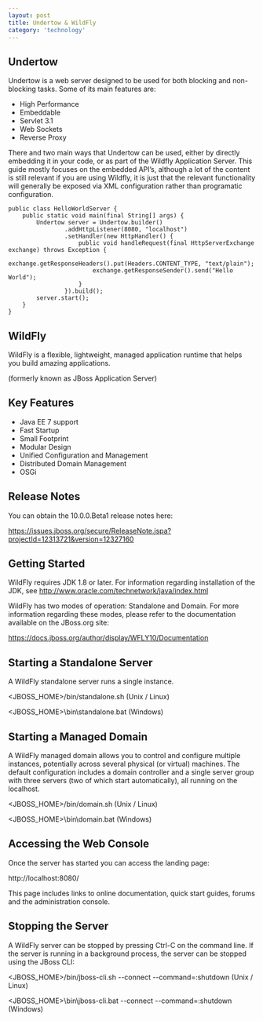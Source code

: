 ```yaml
---
layout: post
title: Undertow & WildFly
category: 'technology'
---
```


## Undertow

Undertow is a web server designed to be used for both blocking and non-blocking tasks. Some of its main features are:

-   High Performance
-   Embeddable
-   Servlet 3.1
-   Web Sockets
-   Reverse Proxy

There and two main ways that Undertow can be used, either by directly embedding it in your code, or as part of the Wildfly Application Server. This guide mostly focuses on the embedded API’s, although a lot of the content is still relevant if you are using Wildfly, it is just that the relevant functionality will generally be exposed via XML configuration rather than programatic configuration.

    public class HelloWorldServer {
        public static void main(final String[] args) {
            Undertow server = Undertow.builder()
                    .addHttpListener(8080, "localhost")
                    .setHandler(new HttpHandler() {
                        public void handleRequest(final HttpServerExchange exchange) throws Exception {
                            exchange.getResponseHeaders().put(Headers.CONTENT_TYPE, "text/plain");
                            exchange.getResponseSender().send("Hello World");
                        }
                    }).build();
            server.start();
        }
    }
    

## WildFly

WildFly is a flexible, lightweight, managed application runtime that helps you build amazing applications.

(formerly known as JBoss Application Server)


Key Features
------------
* Java EE 7 support
* Fast Startup
* Small Footprint
* Modular Design
* Unified Configuration and Management
* Distributed Domain Management
* OSGi

Release Notes
-------------
You can obtain the 10.0.0.Beta1 release notes here:

https://issues.jboss.org/secure/ReleaseNote.jspa?projectId=12313721&version=12327160

Getting Started
---------------
WildFly requires JDK 1.8 or later. For information regarding installation
of the JDK, see http://www.oracle.com/technetwork/java/index.html

WildFly has two modes of operation: Standalone and Domain. For more
information regarding these modes, please refer to the documentation 
available on the JBoss.org site:

https://docs.jboss.org/author/display/WFLY10/Documentation


Starting a Standalone Server
----------------------------
A WildFly standalone server runs a single instance.

<JBOSS_HOME>/bin/standalone.sh      (Unix / Linux)

<JBOSS_HOME>\bin\standalone.bat     (Windows)


Starting a Managed Domain
-------------------------
A WildFly managed domain allows you to control and configure multiple instances,
potentially across several physical (or virtual) machines. The default 
configuration includes a domain controller and a single server group with three 
servers (two of which start automatically), all running on the localhost.

<JBOSS_HOME>/bin/domain.sh      (Unix / Linux)

<JBOSS_HOME>\bin\domain.bat     (Windows)
 

Accessing the Web Console
-------------------------
Once the server has started you can access the landing page:

http://localhost:8080/

This page includes links to online documentation, quick start guides, forums 
and the administration console.


Stopping the Server
-------------------
A WildFly server can be stopped by pressing Ctrl-C on the command line.
If the server is running in a background process, the server can be stopped
using the JBoss CLI:

<JBOSS_HOME>/bin/jboss-cli.sh --connect --command=:shutdown      (Unix / Linux)

<JBOSS_HOME>\bin\jboss-cli.bat --connect --command=:shutdown     (Windows)